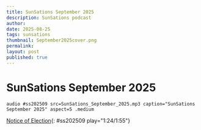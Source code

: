 ```yaml
---
title: SunSations September 2025
description: SunSations podcast
author: 
date: 2025-08-25
tags: sunsations
thumbnail: September2025cover.png
permalink:
layout: post
published: true
---
```


# SunSations September 2025

`audio #ss202509 src=SunSations_September_2025.mp3 caption="SunSations September 2025" aspect=5 .medium`

[Notice of Election](){: #ss202509 play="1:24/1:55"}